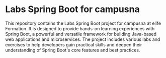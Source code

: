 # Labs Spring Boot for campusna 
 This repository contains the Labs Spring Boot project for campusna at elife Formation. It is designed to provide hands-on learning experiences with Spring Boot, a powerful and versatile framework for building Java-based web applications and microservices. The project includes various labs and exercises to help developers gain practical skills and deepen their understanding of Spring Boot's core features and best practices.
